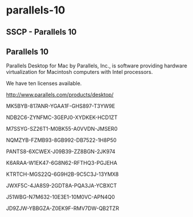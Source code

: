 # parallels-10

## SSCP - Parallels 10

## Parallels 10

Parallels Desktop for Mac by Parallels, Inc., is software providing hardware virtualization for Macintosh computers with Intel processors.

We have ten licenses available.&#x20;

http://www.parallels.com/products/desktop/

MK5BYB-817ANR-YGAA1F-GHS897-T3YW9E

NDB2C6-ZYNFMC-3GEPJ0-XYDKEK-HCD1ZT

M7SSYG-SZ26T1-M0BK55-A0VVDN-JMSER0

NQMZYB-FZMB93-8GB992-DB7522-1H8P50

PANTS8-6XCWEX-J09B39-ZZ8BGN-2JK974

K6ARAA-W1EK47-6G8N62-RFTHQ3-PGJEHA

KTRTCH-MGS22Q-6G9H2B-9C5C3J-13YMX8

JWXF5C-4JA8S9-2GDT8A-PQA3JA-YCBXCT

J51WBG-N7M632-10E3E1-10M0VC-APN4Q0

JD9ZJW-YBBGZA-Z0EK9F-RMV7DW-QB2TZR
